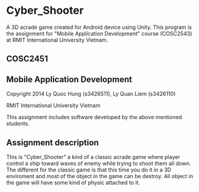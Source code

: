 Cyber_Shooter
=====

A 3D acrade game created for Android device using Unity. This program is the assignment for "Mobile Application Development"
course (COSC2543) at RMIT International University Vietnam. 

COSC2451
-----

Mobile Application Development
-----

Copyright 2014 Ly Quoc Hung (s3426511), Ly Quan Liem (s3426110)

RMIT International University Vietnam

This assignment includes software developed by the above mentioned students.

Assignment description
----

This is "Cyber_Shooter" a kind of a classic acrade game where player control a ship toward waves of enemy while trying to 
shoot them all down. The different for the classic game is that this time you do it in a 3D enviroment and most of the 
object in the game can be destroy. All object in the game will have some kind of physic attached to it.
